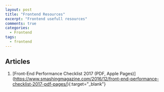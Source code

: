```yaml
---
layout: post
title: "Frontend Resources"
excerpt: "Frontend usefull resources"
comments: true
categories:
  - Frontend
tags: 
  - frontend
---
```


## Articles
1. [Front-End Performance Checklist 2017 (PDF, Apple Pages)] (https://www.smashingmagazine.com/2016/12/front-end-performance-checklist-2017-pdf-pages/){:target="_blank"}